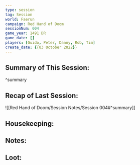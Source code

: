 ```yaml
---
type: session
tag: Session
world: Faerun
campaign: Red Hand of Doom
sessionNum: 004
game_year: 1491 DR
game_date: []
players: [Guido, Peter, Danny, Rob, Tim]
create_date: {{03 October 2022}}
---
```




## Summary of This Session:

^summary

## Recap of Last Session:
![[Red Hand of Doom/Session Notes/Session 004#^summary]]

## Housekeeping:

## Notes:

## Loot:
